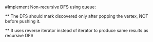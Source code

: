 #Implement Non-recursive DFS using queue:

** The DFS should mark discovered only after popping the vertex, NOT before pushing it.

** It uses reverse iterator instead of iterator to produce same results as recursive DFS
